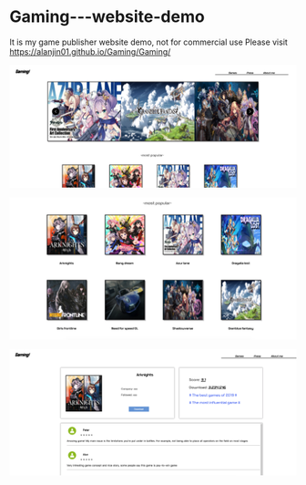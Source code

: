 # Gaming---website-demo
It is my game publisher website demo, not for commercial use
Please visit https://alanjin01.github.io/Gaming/Gaming/

![image](https://github.com/AlanJin01/Gaming/blob/master/web1.png)

![image](https://github.com/AlanJin01/Gaming/blob/master/web2.png)

![image](https://github.com/AlanJin01/Gaming/blob/master/web3.png)
